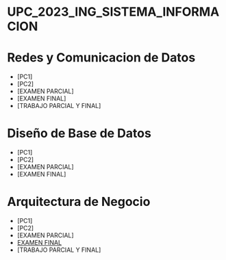 # UPC_2023_ING_SISTEMA_INFORMACION

# Redes y Comunicacion de Datos 
- [PC1]
- [PC2]
- [EXAMEN PARCIAL]
- [EXAMEN FINAL]
- [TRABAJO PARCIAL Y FINAL]

# Diseño de Base de Datos 
- [PC1]
- [PC2]
- [EXAMEN PARCIAL]
- [EXAMEN FINAL]


# Arquitectura de Negocio
- [PC1]
- [PC2]
- [EXAMEN PARCIAL]
- [EXAMEN FINAL](https://github.com/luisito362/2023_01/blob/main/Arquitectura%20de%20Negocio/ARQ_NEGOCIO_FINAL_2023_01.pdf)
- [TRABAJO PARCIAL Y FINAL]
